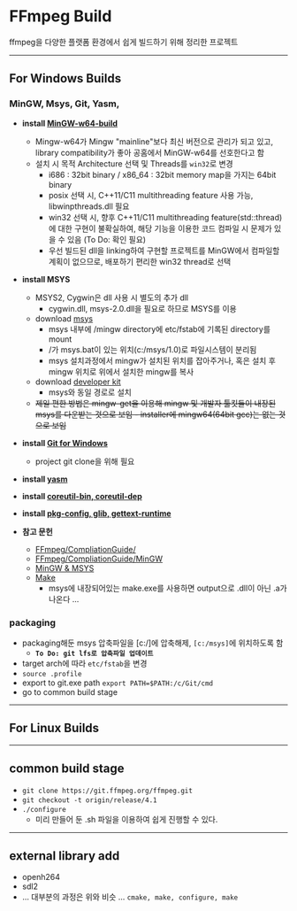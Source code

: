 # FFmpeg Build

ffmpeg을 다양한 플랫폼 환경에서 쉽게 빌드하기 위해 정리한 프로젝트

***
## For Windows Builds
### MinGW, Msys, Git, Yasm, 
* **install <a href="http://mingw-w64.org/doku.php/download/mingw-build">MinGW-w64-build**</a>
  * Mingw-w64가 Mingw "mainline"보다 최신 버전으로 관리가 되고 있고, library compatibility가 좋아 공홈에서 MinGW-w64를 선호한다고 함
  * 설치 시 목적 Architecture 선택 및 Threads를 ``win32``로 변경
    * i686 : 32bit binary / x86_64 : 32bit memory map을 가지는 64bit binary
    * posix 선택 시, C++11/C11 multithreading feature 사용 가능, libwinpthreads.dll 필요
    * win32 선택 시, 향후 C++11/C11 multithreading feature(std::thread)에 대한 구현이 불확실하여, 해당 기능을 이용한 코드 컴파일 시 문제가 있을 수 있음 (To Do: 확인 필요)
    * 우선 빌드된 dll을 linking하여 구현할 프로젝트를 MinGW에서 컴파일할 계획이 없으므로, 배포하기 편리한 win32 thread로 선택

* **install MSYS**
  * MSYS2, Cygwin은 dll 사용 시 별도의 추가 dll
    * cygwin.dll, msys-2.0.dll을 필요로 하므로 MSYS를 이용
  * download <a href="https://sourceforge.net/projects/mingw/files/MSYS/Base/msys-core/msys-1.0.11/MSYS-1.0.11.exe/download?use_mirror=jaist">msys</a>
    * msys 내부에 /mingw directory에 etc/fstab에 기록된 directory를 mount
    * /가 msys.bat이 있는 위치(c:/msys/1.0)로 파일시스템이 분리됨
    * msys 설치과정에서 mingw가 설치된 위치를 잡아주거나, 혹은 설치 후 mingw 위치로 위에서 설치한 mingw를 복사
  * download <a href="https://sourceforge.net/projects/mingw/files/Other/Unsupported/MSYS/msysDTK/msysDTK-1.0.1/msysDTK-1.0.1.exe/download?use_mirror=jaist">developer kit</a>
    * msys와 동일 경로로 설치
  * ~~제일 편한 방법은 mingw-get을 이용해 mingw 및 개발자 툴킷들이 내장된 msys를 다운받는 것으로 보임 - installer에 mingw64(64bit gcc)는 없는 것으로 보임~~

* **install <a href="https://gitforwindows.org/">Git for Windows</a>**
  * project git clone을 위해 필요

* **install <a href="https://yasm.tortall.net/Download.html">yasm</a>**
* **install <a href="http://gnuwin32.sourceforge.net/packages/coreutils.htm">coreutil-bin, coreutil-dep</a>**
* **install <a href="https://download.gnome.org/binaries/win32">pkg-config, glib, gettext-runtime**</a>

* **참고 문헌**
  * <a href="https://trac.ffmpeg.org/wiki/CompilationGuide">FFmpeg/CompliationGuide/</a>
  * <a href="https://trac.ffmpeg.org/wiki/CompilationGuide/MinGW">FFmpeg/CompliationGuide/MinGW</a>
  * <a href="http://www.mingw.org/wiki/msys">MinGW & MSYS</a>
  * <a href="http://gnuwin32.sourceforge.net/packages/make.htm">Make</a>
    * msys에 내장되어있는 make.exe를 사용하면 output으로 .dll이 아닌 .a가 나온다 ...

### packaging
 * packaging해둔 msys 압축파일을 [c:/]에 압축해제, ``[c:/msys]``에 위치하도록 함
   * **``To Do: git lfs로 압축파일 업데이트``**
 * target arch에 따라 ``etc/fstab``을 변경
 * ``source .profile``
 * export to git.exe path ``export PATH=$PATH:/c/Git/cmd``
 * go to common build stage



***
## For Linux Builds


***
## common build stage
* ``git clone https://git.ffmpeg.org/ffmpeg.git``
* ``git checkout -t origin/release/4.1``
* ``./configure``
  * 미리 만들어 둔 .sh 파일을 이용하여 쉽게 진행할 수 있다.

***

## external library add

* openh264
* sdl2
* ... 대부분의 과정은 위와 비슷 ... ``cmake, make, configure, make``

